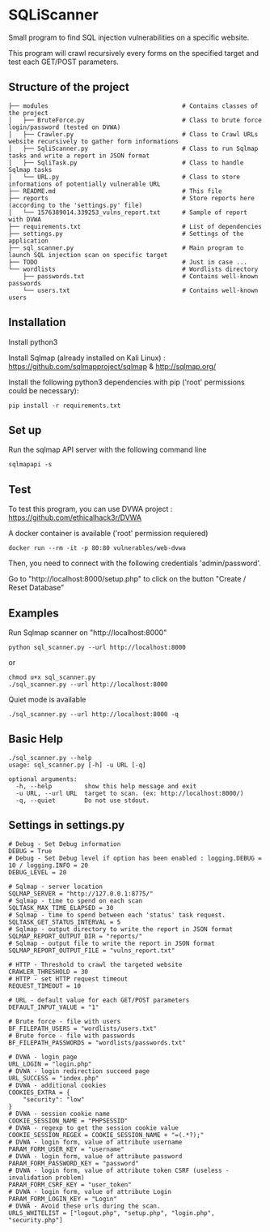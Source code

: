 # SQLiScanner
Small program to find SQL injection vulnerabilities on a specific website. 

This program will crawl recursively every forms on the specified target and test each GET/POST parameters.

## Structure of the project

```
├── modules                                     # Contains classes of the project
│   ├── BruteForce.py                           # Class to brute force login/password (tested on DVWA)
│   ├── Crawler.py                              # Class to Crawl URLs website recursively to gather form informations
│   ├── SqliScanner.py                          # Class to run Sqlmap tasks and write a report in JSON format
│   ├── SqliTask.py                             # Class to handle Sqlmap tasks
│   └── URL.py                                  # Class to store informations of potentially vulnerable URL
├── README.md                                   # This file
├── reports                                     # Store reports here (according to the 'settings.py' file)
│   └── 1576389014.339253_vulns_report.txt      # Sample of report with DVWA
├── requirements.txt                            # List of dependencies
├── settings.py                                 # Settings of the application
├── sql_scanner.py                              # Main program to launch SQL injection scan on specific target
├── TODO                                        # Just in case ...
└── wordlists                                   # Wordlists directory
    ├── passwords.txt                           # Contains well-known passwords
    └── users.txt                               # Contains well-known users
``` 

## Installation

Install python3

Install Sqlmap (already installed on Kali Linux) : https://github.com/sqlmapproject/sqlmap & http://sqlmap.org/

Install the following python3 dependencies with pip ('root' permissions could be necessary):
```
pip install -r requirements.txt
```

## Set up
Run the sqlmap API server with the following command line
```
sqlmapapi -s
```

## Test
To test this program, you can use DVWA project : https://github.com/ethicalhack3r/DVWA

A docker container is available ('root' permission requiered)
```
docker run --rm -it -p 80:80 vulnerables/web-dvwa
```
Then, you need to connect with the following credentials 'admin/password'.

Go to "http://localhost:8000/setup.php" to click on the button "Create / Reset Database"

## Examples
Run Sqlmap scanner on "http://localhost:8000"
```
python sql_scanner.py --url http://localhost:8000
```
or
```
chmod u+x sql_scanner.py
./sql_scanner.py --url http://localhost:8000
```
Quiet mode is available
```
./sql_scanner.py --url http://localhost:8000 -q
```
## Basic Help
```
./sql_scanner.py --help
usage: sql_scanner.py [-h] -u URL [-q]

optional arguments:
  -h, --help         show this help message and exit
  -u URL, --url URL  target to scan. (ex: http://localhost:8000/)
  -q, --quiet        Do not use stdout.
```

## Settings in settings.py

```
# Debug - Set Debug information
DEBUG = True
# Debug - Set Debug level if option has been enabled : logging.DEBUG = 10 / logging.INFO = 20
DEBUG_LEVEL = 20 

# Sqlmap - server location
SQLMAP_SERVER = "http://127.0.0.1:8775/"
# Sqlmap - time to spend on each scan
SQLTASK_MAX_TIME_ELAPSED = 30
# Sqlmap - time to spend between each 'status' task request.
SQLTASK_GET_STATUS_INTERVAL = 5
# Sqlmap - output directory to write the report in JSON format
SQLMAP_REPORT_OUTPUT_DIR = "reports/"
# Sqlmap - output file to write the report in JSON format
SQLMAP_REPORT_OUTPUT_FILE = "vulns_report.txt"

# HTTP - Threshold to crawl the targeted website
CRAWLER_THRESHOLD = 30
# HTTP - set HTTP request timeout
REQUEST_TIMEOUT = 10

# URL - default value for each GET/POST parameters
DEFAULT_INPUT_VALUE = "1" 

# Brute force - file with users
BF_FILEPATH_USERS = "wordlists/users.txt"
# Brute force - file with passwords
BF_FILEPATH_PASSWORDS = "wordlists/passwords.txt"

# DVWA - login page
URL_LOGIN = "login.php"
# DVWA - login redirection succeed page
URL_SUCCESS = "index.php"
# DVWA - additional cookies
COOKIES_EXTRA = {
    "security": "low"
}
# DVWA - session cookie name
COOKIE_SESSION_NAME = "PHPSESSID"
# DVWA - regexp to get the session cookie value
COOKIE_SESSION_REGEX = COOKIE_SESSION_NAME + "=(.*?);"
# DVWA - login form, value of attribute username
PARAM_FORM_USER_KEY = "username"
# DVWA - login form, value of attribute password
PARAM_FORM_PASSWORD_KEY = "password"
# DVWA - login form, value of attribute token CSRF (useless - invalidation problem)
PARAM_FORM_CSRF_KEY = "user_token"
# DVWA - login form, value of attribute Login 
PARAM_FORM_LOGIN_KEY = "Login"
# DVWA - Avoid these urls during the scan.
URLS_WHITELIST = ["logout.php", "setup.php", "login.php", "security.php"]
```